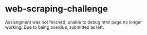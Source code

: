 # web-scraping-challenge

Assisngment was not finished, unable to debug html page no longer working. Due to being overdue, submitted as left. 
